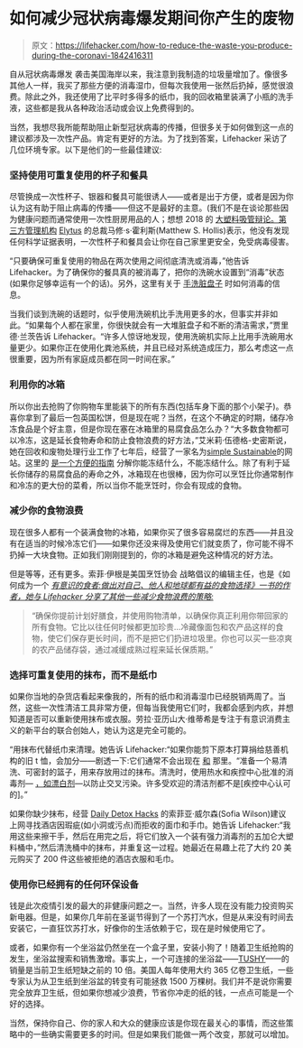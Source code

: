 # 如何减少冠状病毒爆发期间你产生的废物

> 原文：<https://lifehacker.com/how-to-reduce-the-waste-you-produce-during-the-coronavi-1842416311>

自从冠状病毒爆发 袭击美国海岸以来，我注意到我制造的垃圾量增加了。像很多其他人一样，我买了那些方便的消毒湿巾，但每次我使用一张然后扔掉，感觉很浪费。除此之外，我还使用了比平时多得多的纸巾，我的回收箱里装满了小瓶的洗手液，这些都是我从各种政治活动或会议上免费得到的。



当然，我想尽我所能帮助阻止新型冠状病毒的传播，但很多关于如何做到这一点的建议都涉及一次性产品。肯定有更好的方法。为了找到答案，Lifehacker 采访了几位环境专家。以下是他们的一些最佳建议:

### 坚持使用可重复使用的杯子和餐具

尽管换成一次性杯子、银器和餐具可能很诱人——或者是出于方便，或者是因为你认为这有助于阻止病毒的传播——但这不是最好的主意。(我们不是在谈论那些因为健康问题而通常使用一次性厨房用品的人；想想 2018 的 [大塑料吸管辩论。第三方管理机构](https://lifehacker.com/how-to-fight-the-actual-source-of-ocean-garbage-which-1827759654) [Elytus](https://signtr.info/tracker/click?redirect=http%3A%2F%2Felytus.com&dID=1584563229625&linkName=Elytus) 的总裁马修·s·霍利斯(Matthew S. Hollis)表示，他没有发现任何科学证据表明，一次性杯子和餐具会让你在自己家里更安全，免受病毒侵害。

“只要确保可重复使用的物品在两次使用之间彻底清洗或消毒，”他告诉 Lifehacker。为了确保你的餐具真的被消毒了，把你的洗碗水设置到“消毒”状态(如果你足够幸运有一个的话)。另外，这里有关于 [手洗脏盘子](https://www.realsimple.com/home-organizing/cleaning/how-to-disinfect-dirty-dishes) 时如何消毒的信息。

当我们谈到洗碗的话题时，似乎使用洗碗机比手洗用更多的水，但事实并非如此。“如果每个人都在家里，你很快就会有一大堆脏盘子和不断的清洁需求，”贾里德·兰茨告诉 Lifehacker。“许多人惊讶地发现，使用洗碗机实际上比用手洗碗用水量更少。如果你正在使用化粪池系统，并且已经对系统造成压力，那么考虑这一点很重要，因为所有家庭成员都在同一时间在家。”

### 利用你的冰箱

所以你出去抢购了你购物车里能装下的所有东西(包括车身下面的那个小架子)。恭喜你拿到了最后一包英国松饼，但是现在呢？当然，在这个不确定的时期，储存冷冻食品是个好主意，但是你现在塞在冰箱里的易腐食品怎么办？“大多数食物都可以冷冻，这是延长食物寿命和防止食物浪费的好方法，”艾米莉·伍德格-史密斯说，她在回收和废物处理行业工作了七年后，经营了一家名为[simple Sustainable](https://simplysustainable.home.blog/)的网站。这里的 [是一个方便的指南](https://lifehacker.com/can-i-freeze-it-how-to-extend-the-life-of-fruits-vege-5929588) 分解你能冻结什么，不能冻结什么。除了有利于延长你储存的易腐食品的寿命之外，冰箱现在也很棒，因为你可以烹饪比你通常制作和冷冻的更大份的菜肴，所以当你不能烹饪时，你会有现成的食物。

### 减少你的食物浪费

现在很多人都有一个装满食物的冰箱，如果你买了很多容易腐烂的东西——并且没有在适当的时候冷冻它们——如果你还没来得及使用它们就变质了，你可能不得不扔掉一大块食物。正如我们刚刚提到的，你的冰箱是避免这种情况的好方法。

但是等等，还有更多。索菲·伊根是美国烹饪协会 战略倡议的编辑主任，也是《如何成为一个 [*有意识的食者:做出对自己、他人和地球都有益的食物选择》一书的作者，她与 Lifehacker 分享了其他一些减少食物浪费的策略:*](https://www.amazon.com/How-Be-Conscious-Eater-Choices-ebook/dp/B07WDSH6Z7?asc_campaign=InlineText&asc_refurl=https://lifehacker.com/how-to-reduce-the-waste-you-produce-during-the-coronavi-1842416311&asc_source=&tag=kinjalifehackerlink-20)

> “确保你提前计划好膳食，并使用购物清单，以确保你真正利用你带回家的所有食物。它比以往任何时候都更加珍贵...冷藏像面包和农产品这样的食物，使它们保存更长时间，而不是把它们扔进垃圾里。你也可以买一些凉爽的农产品储存袋，通过减缓成熟过程来延长保质期。”

### 选择可重复使用的抹布，而不是纸巾

如果你当地的杂货店看起来像我的，所有的纸巾和消毒湿巾已经脱销两周了。当然，这些一次性清洁工具非常方便，但每当我使用它们时，我都会感到内疚，并想知道是否可以重新使用抹布或衣服。劳拉·亚历山大·维蒂希是专注于有意识消费主义的新平台的联合创始人，她认为这是完全可能的。

“用抹布代替纸巾来清理。她告诉 Lifehacker:“如果你能剪下原本打算捐给慈善机构的旧 t 恤，会加分——剧透一下:它们通常不会出现在 [和](https://www.huffpost.com/entry/what-does-goodwill-do-with-your-clothes_n_57e06b96e4b0071a6e092352) 那里。“准备一个易清洗、可密封的篮子，用来存放用过的抹布。清洗时，使用热水和疾控中心批准的消毒剂— [，如漂白剂](https://vitals.lifehacker.com/bleach-kills-the-coronavirus-too-1842316113)—以防止交叉污染。许多受欢迎的清洁剂都不是[疾控中心认可的]。”

如果你缺少抹布，经营 [Daily Detox Hacks](https://www.dailydetoxhacks.com/) 的索菲亚·威尔森(Sofia Wilson)建议上网寻找酒店因瑕疵(如小洞或污点)而拒收的面巾和手巾。她告诉 Lifehacker:“我用这些来擦干手，然后在用完之后，将它们放入一个装有强力消毒剂的五加仑大塑料桶中，”然后清洗桶中的抹布，并重复这一过程。她最近在易趣上花了大约 20 美元购买了 200 件这些被拒绝的酒店衣服和毛巾。

### 使用你已经拥有的任何环保设备

钱是此次疫情引发的最大的非健康问题之一。当然，许多人现在没有能力投资购买新电器。但是，如果你几年前在圣诞节得到了一个苏打汽水，但是从来没有时间去安装它，一直狂饮苏打水，好像你的生活依赖于它，现在是时候使用它了。

或者，如果你有一个坐浴盆仍然坐在一个盒子里，安装小狗了！随着卫生纸抢购的发生，坐浴盆搜索和销售激增。事实上，一个可连接的坐浴盆——[TUSHY](http://hellotushy.com/)——的销量是当前卫生纸短缺之前的 10 倍。美国人每年使用大约 365 亿卷卫生纸，一些专家认为从卫生纸到坐浴盆的转变有可能拯救 1500 万棵树。我们并不是说你需要完全放弃卫生纸，但如果你想减少浪费，节省你冲走的纸的钱，一点点可能是一个好的选择。

当然，保持你自己、你的家人和大众的健康应该是你现在最关心的事情，而这些策略中的一些确实需要更多的时间。但是如果我们能做一两个改变，那就可以增加。